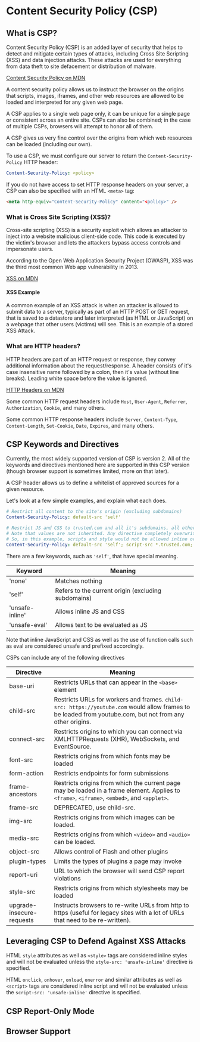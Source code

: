 # Content Security Policy (CSP)

## What is CSP?

Content Security Policy (CSP) is an added layer of security that helps to detect and mitigate certain types of attacks, including Cross Site Scripting (XSS) and data injection attacks. These attacks are used for everything from data theft to site defacement or distribution of malware.

[Content Security Policy on MDN](https://developer.mozilla.org/en-US/docs/Web/HTTP/CSP)

A content security policy allows us to instruct the browser on the origins that scripts, images, iframes, and other web resources are allowed to be loaded and interpreted for any given web page.

A CSP applies to a single web page only, it can be unique for a single page or consistent across an entire site. CSPs can also be combined; in the case of multiple CSPs, browsers will attempt to honor all of them.

A CSP gives us very fine control over the origins from which web resources can be loaded (including our own).

To use a CSP, we must configure our server to return the `Content-Security-Policy` HTTP header:

```yaml
Content-Security-Policy: <policy>
```

If you do not have access to set HTTP response headers on your server, a CSP can also be specified with an HTML `<meta>` tag:

```html
<meta http-equiv="Content-Security-Policy" content="<policy>" />
```

### What is Cross Site Scripting (XSS)?

Cross-site scripting (XSS) is a security exploit which allows an attacker to inject into a website malicious client-side code. This code is executed by the victim's browser and lets the attackers bypass access controls and impersonate users.

According to the Open Web Application Security Project (OWASP), XSS was the third most common Web app vulnerability in 2013.

[XSS on MDN](https://developer.mozilla.org/en-US/docs/Glossary/Cross-site_scripting)

#### XSS Example

A common example of an XSS attack is when an attacker is allowed to submit data to a server, typically as part of an HTTP POST or GET request, that is saved to a datastore and later interpreted (as HTML or JavaScript) on a webpage that other users (victims) will see. This is an example of a stored XSS Attack.

### What are HTTP headers?

HTTP headers are part of an HTTP request or response, they convey additional information about the request/response. A header consists of it's case insensitive name followed by a colon, then it's value (without line breaks). Leading white space before the value is ignored.

[HTTP Headers on MDN](https://developer.mozilla.org/en-US/docs/Web/HTTP/Headers)

Some common HTTP request headers include `Host`, `User-Agent`, `Referrer`, `Authorization`, `Cookie`, and many others.

Some common HTTP response headers include `Server`, `Content-Type`, `Content-Length`, `Set-Cookie`, `Date`, `Expires`, and many others.

## CSP Keywords and Directives

Currently, the most widely supported version of CSP is version 2. All of the keywords and directives mentioned here are supported in this CSP version (though browser support is sometimes limited, more on that later).

A CSP header allows us to define a whitelist of approved sources for a given resource.

Let's look at a few simple examples, and explain what each does.

```YAML
# Restrict all content to the site's origin (excluding subdomains)
Content-Security-Policy: default-src 'self'

# Restrict JS and CSS to trusted.com and all it's subdomains, all other content restricted to the sites own origin
# Note that values are not inherited. Any directive completely overwrites the default for that type of resource.
# So, in this example, scripts and style would not be allowed inline or from the current origin, only trusted.com and any of it's subdomains
Content-Security-Policy: default-src 'self'; script-src *.trusted.com; style-src *.trusted.com

```

There are a few keywords, such as `'self'`, that have special meaning.

Keyword         | Meaning
--------------- | ---------------------------------------------------
'none'          | Matches nothing
'self'          | Refers to the current origin (excluding subdomains)
'unsafe-inline' | Allows inline JS and CSS
'unsafe-eval'   | Allows text to be evaluated as JS

Note that inline JavaScript and CSS as well as the use of function calls such as eval are considered unsafe and prefixed accordingly.

CSPs can include any of the following directives

Directive                 | Meaning
------------------------- | ---------------------------------------------------------------------------------------------------------------------------------------------------------
base-uri                  | Restricts URLs that can appear in the `<base>` element
child-src                 | Restricts URLs for workers and frames. `child-src: https://youtube.com` would allow frames to be loaded from youtube.com, but not from any other origins.
connect-src               | Restricts origins to which you can connect via XMLHTTPRequests (XHR), WebSockets, and EventSource.
font-src                  | Restricts origins from which fonts may be loaded
form-action               | Restricts endpoints for form submissions
frame-ancestors           | Restricts origins from which the current page may be loaded in a frame element. Applies to `<frame>`, `<iframe>`, `<embed>`, and `<applet>`.
frame-src                 | DEPRECATED, use child-src.
img-src                   | Restricts origins from which images can be loaded.
media-src                 | Restricts origins from which `<video>` and `<audio>` can be loaded.
object-src                | Allows control of Flash and other plugins
plugin-types              | Limits the types of plugins a page may invoke
report-uri                | URL to which the browser will send CSP report violations
style-src                 | Restricts origins from which stylesheets may be loaded
upgrade-insecure-requests | Instructs browsers to re-write URLs from http to https (useful for legacy sites with a lot of URLs that need to be re-written).

## Leveraging CSP to Defend Against XSS Attacks

HTML `style` attributes as well as `<style>` tags are considered inline styles and will not be evaluated unless the `style-src: 'unsafe-inline'` directive is specified.

HTML `onclick`, `onhover`, `onload`, `onerror` and similar attributes as well as `<script>` tags are considered inline script and will not be evaluated unless the `script-src: 'unsafe-inline'` directive is specified.

## CSP Report-Only Mode

## Browser Support
